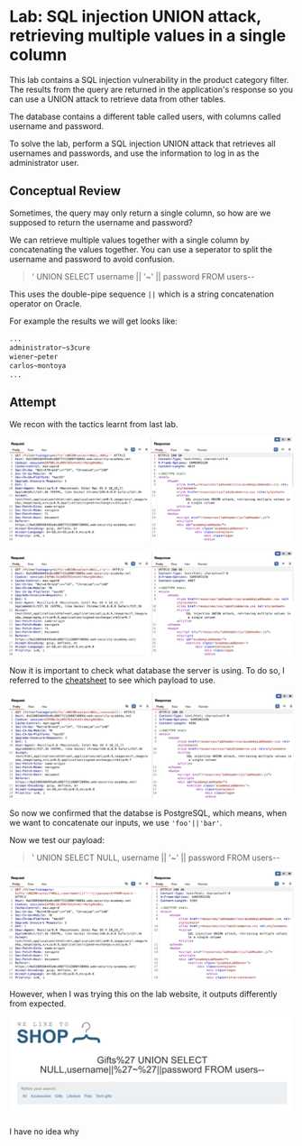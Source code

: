 # Lab: SQL injection UNION attack, retrieving multiple values in a single column

This lab contains a SQL injection vulnerability in the product category filter. The results from the query are returned in the application's response so you can use a UNION attack to retrieve data from other tables.

The database contains a different table called users, with columns called username and password.

To solve the lab, perform a SQL injection UNION attack that retrieves all usernames and passwords, and use the information to log in as the administrator user.

## Conceptual Review

Sometimes, the query may only return a single column, so how are we supposed to return the username and password?

We can retrieve multiple values together with a single column by concatenating the values together. You can use a seperator to split the username and password to avoid confusion.

> ' UNION SELECT username || '~' || password FROM users--

This uses the double-pipe sequence `||` which is a string concatenation operator on Oracle. 

For example the results we will get looks like:

```
...
administrator~s3cure
wiener~peter
carlos~montoya
...
```

## Attempt

We recon with the tactics learnt from last lab.

![pic1](pics/pic1.png)

![pic2](pics/pic2.png)

Now it is important to check what database the server is using. To do so, I referred to the [cheatsheet](https://portswigger.net/web-security/sql-injection/cheat-sheet) to see which payload to use.

![pic3](pics/pic3.png)

So now we confirmed that the databse is PostgreSQL, which means, when we want to concatenate our inputs, we use `'foo'||'bar'`.

Now we test our payload:

> ' UNION SELECT NULL, username || '~' || password FROM users--

![pic4](pics/pic4.png)

However, when I was trying this on the lab website, it outputs differently from expected.

![pic5](pics/pic5.png)

I have no idea why